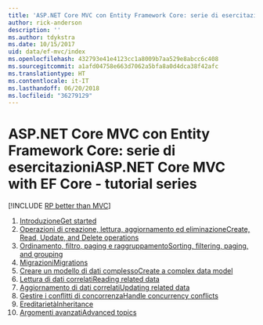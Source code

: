 ```yaml
---
title: 'ASP.NET Core MVC con Entity Framework Core: serie di esercitazioni'
author: rick-anderson
description: ''
ms.author: tdykstra
ms.date: 10/15/2017
uid: data/ef-mvc/index
ms.openlocfilehash: 432793e41e4123cc1a8009b7aa529e8abcc6c408
ms.sourcegitcommit: a1afd04758e663d7062a5bfa8a0d4dca38f42afc
ms.translationtype: HT
ms.contentlocale: it-IT
ms.lasthandoff: 06/20/2018
ms.locfileid: "36279129"
---
```

# <a name="aspnet-core-mvc-with-ef-core---tutorial-series"></a><span data-ttu-id="0c4ee-102">ASP.NET Core MVC con Entity Framework Core: serie di esercitazioni</span><span class="sxs-lookup"><span data-stu-id="0c4ee-102">ASP.NET Core MVC with EF Core - tutorial series</span></span>

[!INCLUDE [RP better than MVC](../../includes/RP-EF/rp-over-mvc.md)]

1. [<span data-ttu-id="0c4ee-103">Introduzione</span><span class="sxs-lookup"><span data-stu-id="0c4ee-103">Get started</span></span>](xref:data/ef-mvc/intro)
1. [<span data-ttu-id="0c4ee-104">Operazioni di creazione, lettura, aggiornamento ed eliminazione</span><span class="sxs-lookup"><span data-stu-id="0c4ee-104">Create, Read, Update, and Delete operations</span></span>](xref:data/ef-mvc/crud)
1. [<span data-ttu-id="0c4ee-105">Ordinamento, filtro, paging e raggruppamento</span><span class="sxs-lookup"><span data-stu-id="0c4ee-105">Sorting, filtering, paging, and grouping</span></span>](xref:data/ef-mvc/sort-filter-page)
1. [<span data-ttu-id="0c4ee-106">Migrazioni</span><span class="sxs-lookup"><span data-stu-id="0c4ee-106">Migrations</span></span>](xref:data/ef-mvc/migrations)
1. [<span data-ttu-id="0c4ee-107">Creare un modello di dati complesso</span><span class="sxs-lookup"><span data-stu-id="0c4ee-107">Create a complex data model</span></span>](xref:data/ef-mvc/complex-data-model)
1. [<span data-ttu-id="0c4ee-108">Lettura di dati correlati</span><span class="sxs-lookup"><span data-stu-id="0c4ee-108">Reading related data</span></span>](xref:data/ef-mvc/read-related-data)
1. [<span data-ttu-id="0c4ee-109">Aggiornamento di dati correlati</span><span class="sxs-lookup"><span data-stu-id="0c4ee-109">Updating related data</span></span>](xref:data/ef-mvc/update-related-data)
1. [<span data-ttu-id="0c4ee-110">Gestire i conflitti di concorrenza</span><span class="sxs-lookup"><span data-stu-id="0c4ee-110">Handle concurrency conflicts</span></span>](xref:data/ef-mvc/concurrency)
1. [<span data-ttu-id="0c4ee-111">Ereditarietà</span><span class="sxs-lookup"><span data-stu-id="0c4ee-111">Inheritance</span></span>](xref:data/ef-mvc/inheritance)
1. [<span data-ttu-id="0c4ee-112">Argomenti avanzati</span><span class="sxs-lookup"><span data-stu-id="0c4ee-112">Advanced topics</span></span>](xref:data/ef-mvc/advanced)
